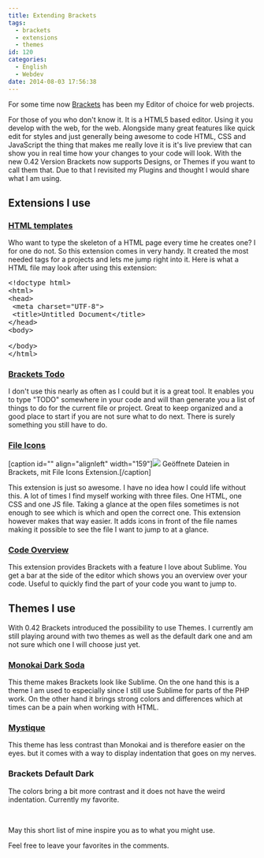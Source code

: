 ```yaml
---
title: Extending Brackets
tags:
  - brackets
  - extensions
  - themes
id: 120
categories:
  - English
  - Webdev
date: 2014-08-03 17:56:38
---
```


For some time now [Brackets](http://brackets.io/) has been my Editor of choice for web projects.

For those of you who don't know it. It is a HTML5 based editor. Using it you develop with the web, for the web. Alongside many great features like quick edit for styles and just generally being awesome to code HTML, CSS and JavaScript the thing that makes me really love it is it's live preview that can show you in real time how your changes to your code will look. With the new 0.42 Version Brackets now supports Designs, or Themes if you want to call them that. Due to that I revisited my Plugins and thought I would share what I am using.

<!-- more -->

## Extensions I use

### [HTML templates](https://github.com/talmand/Brackets-HTML-Templates)

Who want to type the skeleton of a HTML page every time he creates one? I for one do not. So this extension comes in very handy. It created the most needed tags for a projects and lets me jump right into it. Here is what a HTML file may look after using this extension:
<pre class="EnlighterJSRAW" data-enlighter-language="html">&lt;!doctype html&gt;
&lt;html&gt;
&lt;head&gt;
 &lt;meta charset="UTF-8"&gt;
 &lt;title&gt;Untitled Document&lt;/title&gt;
&lt;/head&gt;
&lt;body&gt;

&lt;/body&gt;
&lt;/html&gt;
</pre>

### [Brackets Todo](https://github.com/mikaeljorhult/brackets-todo)

I don't use this nearly as often as I could but it is a great tool. It enables you to type "TODO" somewhere in your code and will than generate you a list of things to do for the current file or project. Great to keep organized and a good place to start if you are not sure what to do next. There is surely something you still have to do.

### [File Icons](https://github.com/drewbkoch/Brackets-File-Icons)

[caption id="" align="alignleft" width="159"]![](http://i.gyazo.com/73f9c76e3d61ebf9f2ba43e60521934f.png) Geöffnete Dateien in Brackets, mit File Icons Extension.[/caption]

This extension is just so awesome. I have no idea how I could life without this. A lot of times I find myself working with three files. One HTML, one CSS and one JS file. Taking a glance at the open files sometimes is not enough to see which is which and open the correct one. This extension however makes that way easier. It adds icons in front of the file names making it possible to see the file I want to jump to at a glance.

### [Code Overview](https://github.com/thomasvalera/Brackets-CodeOverview)

This extension provides Brackets with a feature I love about Sublime. You get a bar at the side of the editor which shows you an overview over your code. Useful to quickly find the part of your code you want to jump to.

## Themes I use

With 0.42 Brackets introduced the possibility to use Themes. I currently am still playing around with two themes as well as the default dark one and am not sure which one I will choose just yet.

### [Monokai Dark Soda](https://github.com/rainje/Monokai-Dark-Soda)

This theme makes Brackets look like Sublime. On the one hand this is a theme I am used to especially since I still use Sublime for parts of the PHP work. On the other hand it brings strong colors and differences which at times can be a pain when working with HTML.

### [Mystique](https://bitbucket.org/web2nr/brackets-mystique-theme)

This theme has less contrast than Monokai and is therefore easier on the eyes. but it comes with a way to display indentation that goes on my nerves.

### Brackets Default Dark

The colors bring a bit more contrast and it does not have the weird indentation. Currently my favorite.

&nbsp;

May this short list of mine inspire you as to what you might use.

Feel free to leave your favorites in the comments.